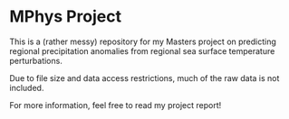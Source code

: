 # MPhys Project

This is a (rather messy) repository for my Masters project on predicting regional precipitation anomalies from regional sea surface temperature perturbations.

Due to file size and data access restrictions, much of the raw data is not included.

For more information, feel free to read my project report!

